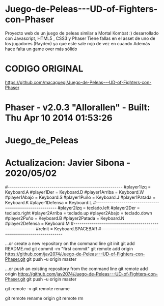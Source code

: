 # Juego-de-Peleas---UD-of-Fighters-con-Phaser
Proyecto web de un juego de peleas similar a Mortal Kombat :) desarrollado con Javascript, HTML5 , CSS3 y Phaser 
Tiene fallas en el asset de uno de los jugadores (Rayden) ya que este sale rojo de vez en cuando
Además hace falta un game over más sólido

# CODIGO ORIGINAL
https://github.com/macaguegi/Juego-de-Peleas---UD-of-Fighters-con-Phaser

# Phaser - v2.0.3 "Allorallen" - Built: Thu Apr 10 2014 01:53:26

# Juego_de_Peleas
# Actualizacion: Javier Sibona - 2020/05/02


#----------------------------------------------------------
#player1Izq =       Keyboard.A
#player1Der =       Keyboard.D
#player1Arriba =    Keyboard.W
#player1Abajo =     Keyboard.S
#player1Puño =      Keyboard.J
#player1Patada =    Keyboard.K
#player1Defensa =   Keyboard.L
#----------------------------------------------------------
#player2Izq =       teclado.left
#player2Der =       teclado.right
#player2Arriba =    teclado.up
#player2Abajo =     teclado.down
#player2Puño =      Keyboard.B
#player2Patada =    Keyboard.N
#player2Defensa =   Keyboard.M
#----------------------------------------------------------
#reInit =           Keyboard.SPACEBAR
#----------------------------------------------------------




…or create a new repository on the command line
git init
git add README.md
git commit -m "first commit"
git remote add origin https://github.com/jav2074/Juego-de-Peleas---UD-of-Fighters-con-Phaser.git
git push -u origin master

…or push an existing repository from the command line
git remote add origin https://github.com/jav2074/Juego-de-Peleas---UD-of-Fighters-con-Phaser.git
git push -u origin master


git remote -v
git remote rename <old> <new>

git remote rename origin <old> 
git remote rm <new>

